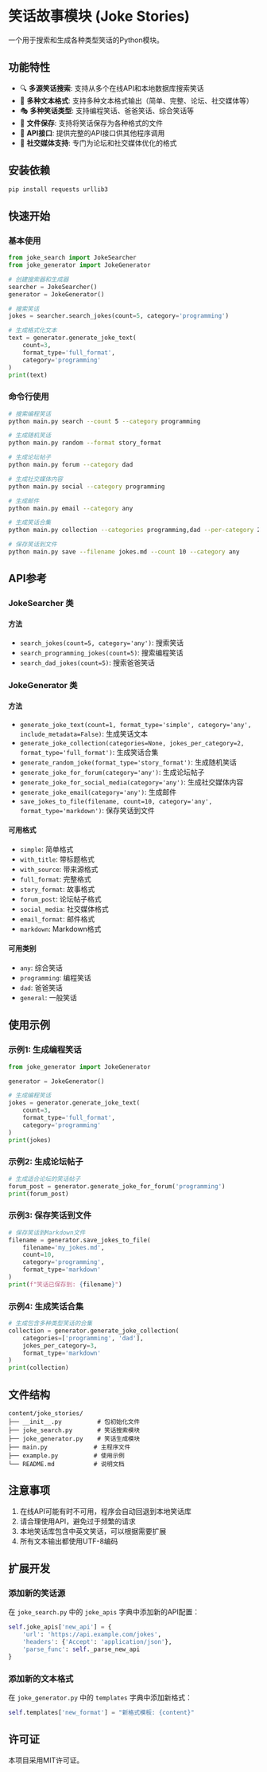 # 笑话故事模块 (Joke Stories)

一个用于搜索和生成各种类型笑话的Python模块。

## 功能特性

- 🔍 **多源笑话搜索**: 支持从多个在线API和本地数据库搜索笑话
- 📝 **多种文本格式**: 支持多种文本格式输出（简单、完整、论坛、社交媒体等）
- 🎭 **多种笑话类型**: 支持编程笑话、爸爸笑话、综合笑话等
- 💾 **文件保存**: 支持将笑话保存为各种格式的文件
- 🎯 **API接口**: 提供完整的API接口供其他程序调用
- 📱 **社交媒体支持**: 专门为论坛和社交媒体优化的格式

## 安装依赖

```bash
pip install requests urllib3
```

## 快速开始

### 基本使用

```python
from joke_search import JokeSearcher
from joke_generator import JokeGenerator

# 创建搜索器和生成器
searcher = JokeSearcher()
generator = JokeGenerator()

# 搜索笑话
jokes = searcher.search_jokes(count=5, category='programming')

# 生成格式化文本
text = generator.generate_joke_text(
    count=3, 
    format_type='full_format', 
    category='programming'
)
print(text)
```

### 命令行使用

```bash
# 搜索编程笑话
python main.py search --count 5 --category programming

# 生成随机笑话
python main.py random --format story_format

# 生成论坛帖子
python main.py forum --category dad

# 生成社交媒体内容
python main.py social --category programming

# 生成邮件
python main.py email --category any

# 生成笑话合集
python main.py collection --categories programming,dad --per-category 2

# 保存笑话到文件
python main.py save --filename jokes.md --count 10 --category any
```

## API参考

### JokeSearcher 类

#### 方法

- `search_jokes(count=5, category='any')`: 搜索笑话
- `search_programming_jokes(count=5)`: 搜索编程笑话
- `search_dad_jokes(count=5)`: 搜索爸爸笑话

### JokeGenerator 类

#### 方法

- `generate_joke_text(count=1, format_type='simple', category='any', include_metadata=False)`: 生成笑话文本
- `generate_joke_collection(categories=None, jokes_per_category=2, format_type='full_format')`: 生成笑话合集
- `generate_random_joke(format_type='story_format')`: 生成随机笑话
- `generate_joke_for_forum(category='any')`: 生成论坛帖子
- `generate_joke_for_social_media(category='any')`: 生成社交媒体内容
- `generate_joke_email(category='any')`: 生成邮件
- `save_jokes_to_file(filename, count=10, category='any', format_type='markdown')`: 保存笑话到文件

#### 可用格式

- `simple`: 简单格式
- `with_title`: 带标题格式
- `with_source`: 带来源格式
- `full_format`: 完整格式
- `story_format`: 故事格式
- `forum_post`: 论坛帖子格式
- `social_media`: 社交媒体格式
- `email_format`: 邮件格式
- `markdown`: Markdown格式

#### 可用类别

- `any`: 综合笑话
- `programming`: 编程笑话
- `dad`: 爸爸笑话
- `general`: 一般笑话

## 使用示例

### 示例1: 生成编程笑话

```python
from joke_generator import JokeGenerator

generator = JokeGenerator()

# 生成编程笑话
jokes = generator.generate_joke_text(
    count=3,
    format_type='full_format',
    category='programming'
)
print(jokes)
```

### 示例2: 生成论坛帖子

```python
# 生成适合论坛的笑话帖子
forum_post = generator.generate_joke_for_forum('programming')
print(forum_post)
```

### 示例3: 保存笑话到文件

```python
# 保存笑话到Markdown文件
filename = generator.save_jokes_to_file(
    filename='my_jokes.md',
    count=10,
    category='programming',
    format_type='markdown'
)
print(f"笑话已保存到: {filename}")
```

### 示例4: 生成笑话合集

```python
# 生成包含多种类型笑话的合集
collection = generator.generate_joke_collection(
    categories=['programming', 'dad'],
    jokes_per_category=3,
    format_type='markdown'
)
print(collection)
```

## 文件结构

```
content/joke_stories/
├── __init__.py          # 包初始化文件
├── joke_search.py       # 笑话搜索模块
├── joke_generator.py    # 笑话生成模块
├── main.py             # 主程序文件
├── example.py          # 使用示例
└── README.md           # 说明文档
```

## 注意事项

1. 在线API可能有时不可用，程序会自动回退到本地笑话库
2. 请合理使用API，避免过于频繁的请求
3. 本地笑话库包含中英文笑话，可以根据需要扩展
4. 所有文本输出都使用UTF-8编码

## 扩展开发

### 添加新的笑话源

在 `joke_search.py` 中的 `joke_apis` 字典中添加新的API配置：

```python
self.joke_apis['new_api'] = {
    'url': 'https://api.example.com/jokes',
    'headers': {'Accept': 'application/json'},
    'parse_func': self._parse_new_api
}
```

### 添加新的文本格式

在 `joke_generator.py` 中的 `templates` 字典中添加新格式：

```python
self.templates['new_format'] = "新格式模板: {content}"
```

## 许可证

本项目采用MIT许可证。

